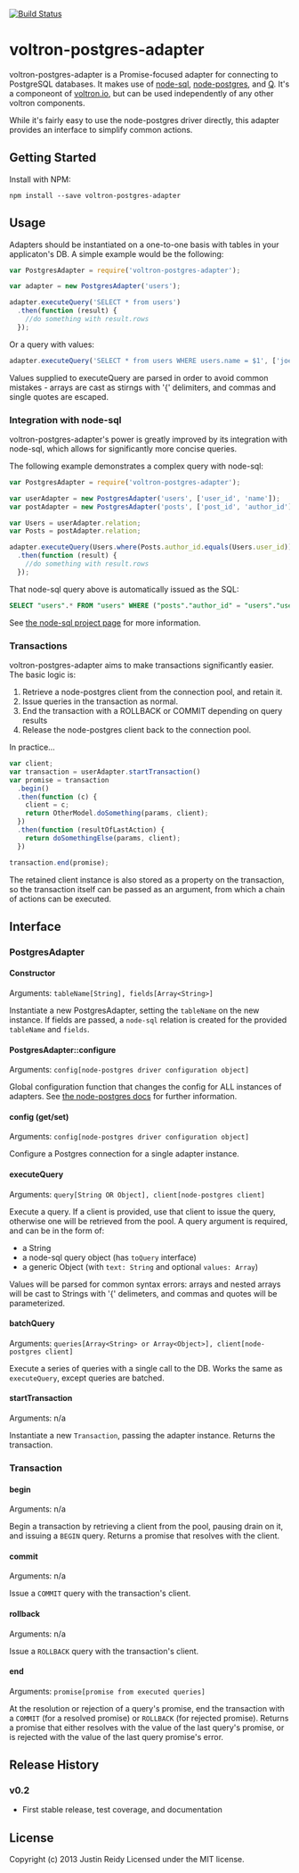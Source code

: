 [![Build Status](https://travis-ci.org/jmreidy/voltron-pg-adapter.png)](https://travis-ci.org/jmreidy/voltron-pg-adapter)

# voltron-postgres-adapter

voltron-postgres-adapter is a Promise-focused adapter for connecting to PostgreSQL databases. It makes use
of [node-sql](https://github.com/brianc/node-sql),
[node-postgres](https://github.com/brianc/node-postgres), and
[Q](https://github.com/kriskowal/q). It's a componeont of
[voltron.io](https://github.com/jmreidy/voltron.io), but can be used
independently of any other voltron components.

While it's fairly easy to use the node-postgres driver directly, this adapter provides an interface to simplify common actions.

## Getting Started

Install with NPM:

```shell
npm install --save voltron-postgres-adapter
```

## Usage

Adapters should be instantiated on a one-to-one basis with tables in your applicaton's DB. A simple example
would be the following:

```javascript
var PostgresAdapter = require('voltron-postgres-adapter');

var adapter = new PostgresAdapter('users');

adapter.executeQuery('SELECT * from users')
  .then(function (result) {
    //do something with result.rows
  });
```

Or a query with values:

```javascript
adapter.executeQuery('SELECT * from users WHERE users.name = $1', ['joe']);
```

Values supplied to executeQuery are parsed in order to avoid common mistakes -
arrays are cast as stirngs with '{' delimiters, and commas and single quotes
are escaped.

### Integration with node-sql

voltron-postgres-adapter's power is greatly improved by its integration with node-sql, which allows for significantly more concise queries.

The following example demonstrates a complex query with node-sql:

```javascript
var PostgresAdapter = require('voltron-postgres-adapter');

var userAdapter = new PostgresAdapter('users', ['user_id', 'name']);
var postAdapter = new PostgresAdapter('posts', ['post_id', 'author_id']);

var Users = userAdapter.relation;
var Posts = postAdapter.relation;

adapter.executeQuery(Users.where(Posts.author_id.equals(Users.user_id)));
  .then(function (result) {
    //do something with result.rows
  });
```

That node-sql query above is automatically issued as the SQL:

```sql
SELECT "users".* FROM "users" WHERE ("posts"."author_id" = "users"."user_id")
```

See [the node-sql project page](https://github.com/brianc/node-sql) for more information.

### Transactions

voltron-postgres-adapter aims to make transactions significantly easier. The basic logic is:

1. Retrieve a node-postgres client from the connection pool, and retain it.
1. Issue queries in the transaction as normal.
1. End the transaction with a ROLLBACK or COMMIT depending on query results
1. Release the node-postgres client back to the connection pool.

In practice...

```javascript
var client;
var transaction = userAdapter.startTransaction()
var promise = transaction
  .begin()
  .then(function (c) {
    client = c;
    return OtherModel.doSomething(params, client);
  })
  .then(function (resultOfLastAction) {
    return doSomethingElse(params, client);
  })

transaction.end(promise);
```

The retained client instance is also stored as a property on the transaction,
so the transaction itself can be passed as an argument, from which a chain of
actions can be executed.

## Interface

### PostgresAdapter

#### Constructor
Arguments: `tableName[String], fields[Array<String>]`

Instantiate a new PostgresAdapter, setting the `tableName` on the new instance.
If fields are passed, a `node-sql` relation is created for the provided `tableName` and `fields`.


#### PostgresAdapter::configure
Arguments: `config[node-postgres driver configuration object]`

Global configuration function that changes the config for ALL instances of adapters.
See [the node-postgres docs](https://github.com/brianc/node-postgres/wiki/Client#new-client_object_-config--client) for further information.

#### config (get/set)
Arguments: `config[node-postgres driver configuration object]`

Configure a Postgres connection for a single adapter instance.

#### executeQuery
Arguments: `query[String OR Object], client[node-postgres client]`

Execute a query. If a client is provided, use that client to issue the query,
otherwise one will be retrieved from the pool. A query argument is required,
and can be in the form of:

* a String
* a node-sql query object (has `toQuery` interface)
* a generic Object (with `text: String` and optional `values: Array`)

Values will be parsed for common syntax errors: arrays and nested arrays will be
cast to Strings with '{' delimeters, and commas and quotes will be parameterized.

#### batchQuery
Arguments: `queries[Array<String> or Array<Object>], client[node-postgres client]`

Execute a series of queries with a single call to the DB. Works the same as
`executeQuery`, except queries are batched.

#### startTransaction
Arguments: n/a

Instantiate a new `Transaction`, passing the adapter instance. Returns the transaction.

### Transaction

#### begin
Arguments: n/a

Begin a transaction by retrieving a client from the pool, pausing drain on it, and issuing a `BEGIN` query.
Returns a promise that resolves with the client.

#### commit
Arguments: n/a

Issue a `COMMIT` query with the transaction's client.

#### rollback
Arguments: n/a

Issue a `ROLLBACK` query with the transaction's client.

#### end
Arguments: `promise[promise from executed queries]`

At the resolution or rejection of a query's promise, end the transaction with a
`COMMIT` (for a resolved promise) or `ROLLBACK` (for rejected promise).
Returns a promise that either resolves with the value of the last query's
promise, or is rejected with the value of the last query promise's error.

## Release History

### v0.2
  - First stable release, test coverage, and documentation

## License
Copyright (c) 2013 Justin Reidy Licensed under the MIT license.
